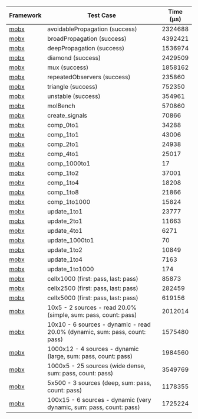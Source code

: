 | Framework | Test Case | Time (μs) |
| --- | --- | --- |
| [mobx](https://github.com/mobxjs/mobx.dart) | avoidablePropagation (success) | 2324688 |
| [mobx](https://github.com/mobxjs/mobx.dart) | broadPropagation (success) | 4392421 |
| [mobx](https://github.com/mobxjs/mobx.dart) | deepPropagation (success) | 1536974 |
| [mobx](https://github.com/mobxjs/mobx.dart) | diamond (success) | 2429509 |
| [mobx](https://github.com/mobxjs/mobx.dart) | mux (success) | 1858162 |
| [mobx](https://github.com/mobxjs/mobx.dart) | repeatedObservers (success) | 235860 |
| [mobx](https://github.com/mobxjs/mobx.dart) | triangle (success) | 752350 |
| [mobx](https://github.com/mobxjs/mobx.dart) | unstable (success) | 354961 |
| [mobx](https://github.com/mobxjs/mobx.dart) | molBench | 570860 |
| [mobx](https://github.com/mobxjs/mobx.dart) | create_signals | 70866 |
| [mobx](https://github.com/mobxjs/mobx.dart) | comp_0to1 | 34288 |
| [mobx](https://github.com/mobxjs/mobx.dart) | comp_1to1 | 43006 |
| [mobx](https://github.com/mobxjs/mobx.dart) | comp_2to1 | 24938 |
| [mobx](https://github.com/mobxjs/mobx.dart) | comp_4to1 | 25017 |
| [mobx](https://github.com/mobxjs/mobx.dart) | comp_1000to1 | 17 |
| [mobx](https://github.com/mobxjs/mobx.dart) | comp_1to2 | 37001 |
| [mobx](https://github.com/mobxjs/mobx.dart) | comp_1to4 | 18208 |
| [mobx](https://github.com/mobxjs/mobx.dart) | comp_1to8 | 21866 |
| [mobx](https://github.com/mobxjs/mobx.dart) | comp_1to1000 | 15824 |
| [mobx](https://github.com/mobxjs/mobx.dart) | update_1to1 | 23777 |
| [mobx](https://github.com/mobxjs/mobx.dart) | update_2to1 | 11663 |
| [mobx](https://github.com/mobxjs/mobx.dart) | update_4to1 | 6271 |
| [mobx](https://github.com/mobxjs/mobx.dart) | update_1000to1 | 70 |
| [mobx](https://github.com/mobxjs/mobx.dart) | update_1to2 | 10849 |
| [mobx](https://github.com/mobxjs/mobx.dart) | update_1to4 | 7163 |
| [mobx](https://github.com/mobxjs/mobx.dart) | update_1to1000 | 174 |
| [mobx](https://github.com/mobxjs/mobx.dart) | cellx1000 (first: pass, last: pass) | 85873 |
| [mobx](https://github.com/mobxjs/mobx.dart) | cellx2500 (first: pass, last: pass) | 282459 |
| [mobx](https://github.com/mobxjs/mobx.dart) | cellx5000 (first: pass, last: pass) | 619156 |
| [mobx](https://github.com/mobxjs/mobx.dart) | 10x5 - 2 sources - read 20.0% (simple, sum: pass, count: pass) | 2012014 |
| [mobx](https://github.com/mobxjs/mobx.dart) | 10x10 - 6 sources - dynamic - read 20.0% (dynamic, sum: pass, count: pass) | 1575480 |
| [mobx](https://github.com/mobxjs/mobx.dart) | 1000x12 - 4 sources - dynamic (large, sum: pass, count: pass) | 1984560 |
| [mobx](https://github.com/mobxjs/mobx.dart) | 1000x5 - 25 sources (wide dense, sum: pass, count: pass) | 3549769 |
| [mobx](https://github.com/mobxjs/mobx.dart) | 5x500 - 3 sources (deep, sum: pass, count: pass) | 1178355 |
| [mobx](https://github.com/mobxjs/mobx.dart) | 100x15 - 6 sources - dynamic (very dynamic, sum: pass, count: pass) | 1725224 |
